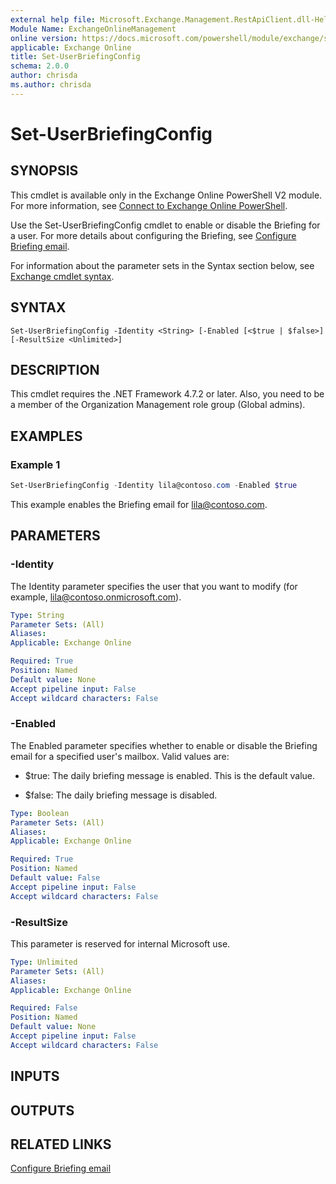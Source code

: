 ```yaml
---
external help file: Microsoft.Exchange.Management.RestApiClient.dll-Help.xml
Module Name: ExchangeOnlineManagement
online version: https://docs.microsoft.com/powershell/module/exchange/set-userbriefingconfig
applicable: Exchange Online
title: Set-UserBriefingConfig
schema: 2.0.0
author: chrisda
ms.author: chrisda
---
```


# Set-UserBriefingConfig

## SYNOPSIS
This cmdlet is available only in the Exchange Online PowerShell V2 module. For more information, see [Connect to Exchange Online PowerShell](https://docs.microsoft.com/powershell/exchange/connect-to-exchange-online-powershell).

Use the Set-UserBriefingConfig cmdlet to enable or disable the Briefing for a user. For more details about configuring the Briefing, see [Configure Briefing email](https://docs.microsoft.com/Briefing/be-admin).

For information about the parameter sets in the Syntax section below, see [Exchange cmdlet syntax](https://docs.microsoft.com/powershell/exchange/exchange-cmdlet-syntax).

## SYNTAX

```
Set-UserBriefingConfig -Identity <String> [-Enabled [<$true | $false>] [-ResultSize <Unlimited>]
```

## DESCRIPTION
This cmdlet requires the .NET Framework 4.7.2 or later. Also, you need to be a member of the Organization Management role group (Global admins).

## EXAMPLES

### Example 1

```powershell
Set-UserBriefingConfig -Identity lila@contoso.com -Enabled $true
```

This example enables the Briefing email for lila@contoso.com.

## PARAMETERS

### -Identity
The Identity parameter specifies the user that you want to modify (for example, lila@contoso.onmicrosoft.com).

```yaml
Type: String
Parameter Sets: (All)
Aliases:
Applicable: Exchange Online

Required: True
Position: Named
Default value: None
Accept pipeline input: False
Accept wildcard characters: False
```

### -Enabled
The Enabled parameter specifies whether to enable or disable the Briefing email for a specified user's mailbox. Valid values are:

- $true: The daily briefing message is enabled. This is the default value.

- $false: The daily briefing message is disabled.

```yaml
Type: Boolean
Parameter Sets: (All)
Aliases:
Applicable: Exchange Online

Required: True
Position: Named
Default value: False
Accept pipeline input: False
Accept wildcard characters: False
```

### -ResultSize	
This parameter is reserved for internal Microsoft use.

```yaml
Type: Unlimited
Parameter Sets: (All)
Aliases:
Applicable: Exchange Online

Required: False
Position: Named
Default value: None
Accept pipeline input: False
Accept wildcard characters: False
```

## INPUTS

###  

## OUTPUTS

###  

## RELATED LINKS

[Configure Briefing email](https://docs.microsoft.com/Briefing/be-admin)
